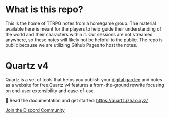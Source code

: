 # What is this repo?
This is the home of TTRPG notes from a homegame group. The material available here is meant for the players to help guide their understanding of the world and their characters within it. Our sessions are not streamed anywhere, so these notes will likely not be helpful to the public. The repo is public because we are utilizing Github Pages to host the notes. 

# Quartz v4

Quartz is a set of tools that helps you publish your [digital garden](https://jzhao.xyz/posts/networked-thought) and notes as a website for free.Quartz v4 features a from-the-ground rewrite focusing on end-user extensibility and ease-of-use.

🔗 Read the documentation and get started: https://quartz.jzhao.xyz/

[Join the Discord Community](https://discord.gg/cRFFHYye7t)
